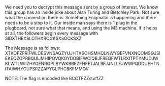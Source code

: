 We need you to decrypt this message sent by a group of interest. We know this group has an inside joke about Alan Turing and Bletchley Park. Not sure what the connection there is. Something Enigmatic is happening and there needs to be a stop to it. Our inside man says there is 1 plug in the plugboard, not sure what that means, and using the M3 machine. If it helps at all, the followers begin every message with SIDXTHEXSLOTHXROCKSXSOCKSXZ

The Message is as follows: XTKOFZFRIFWLOESVNSAGZYUJHTXSOHSMHQLNWYGEFVNXNQOMSGJSIEKEQZGPRBQUIJMHIPOVQKOYDOBIFWCIQBJFREQFWTLRXITPTYMUDJWKLWTLWIIZHYOENRGPLBYWKBBEZFHFETJALRFJJNLLEJWWPQDDUEHTNITAIWHYGUPSRZZAPYGLPHCBKFMMQV

NOTE: The flag is encoded like BCCTFZZstuffZZ
